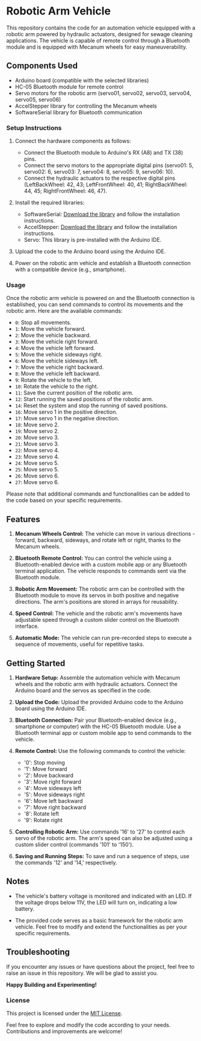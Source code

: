 # Robotic Arm Vehicle 

This repository contains the code for an automation vehicle equipped with a robotic arm powered by hydraulic actuators, designed for sewage cleaning applications. The vehicle is capable of remote control through a Bluetooth module and is equipped with Mecanum wheels for easy maneuverability.

## Components Used

- Arduino board (compatible with the selected libraries)
- HC-05 Bluetooth module for remote control
- Servo motors for the robotic arm (servo01, servo02, servo03, servo04, servo05, servo06)
- AccelStepper library for controlling the Mecanum wheels
- SoftwareSerial library for Bluetooth communication
### Setup Instructions

1. Connect the hardware components as follows:
   - Connect the Bluetooth module to Arduino's RX (A8) and TX (38) pins.
   - Connect the servo motors to the appropriate digital pins (servo01: 5, servo02: 6, servo03: 7, servo04: 8, servo05: 9, servo06: 10).
   - Connect the hydraulic actuators to the respective digital pins (LeftBackWheel: 42, 43; LeftFrontWheel: 40, 41; RightBackWheel: 44, 45; RightFrontWheel: 46, 47).

2. Install the required libraries:
   - SoftwareSerial: [Download the library](https://www.arduino.cc/en/Reference/SoftwareSerial) and follow the installation instructions.
   - AccelStepper: [Download the library](https://www.arduino.cc/reference/en/libraries/accelstepper/) and follow the installation instructions.
   - Servo: This library is pre-installed with the Arduino IDE.

3. Upload the code to the Arduino board using the Arduino IDE.

4. Power on the robotic arm vehicle and establish a Bluetooth connection with a compatible device (e.g., smartphone).

### Usage

Once the robotic arm vehicle is powered on and the Bluetooth connection is established, you can send commands to control its movements and the robotic arm. Here are the available commands:

- `0`: Stop all movements.
- `1`: Move the vehicle forward.
- `2`: Move the vehicle backward.
- `3`: Move the vehicle right forward.
- `4`: Move the vehicle left forward.
- `5`: Move the vehicle sideways right.
- `6`: Move the vehicle sideways left.
- `7`: Move the vehicle right backward.
- `8`: Move the vehicle left backward.
- `9`: Rotate the vehicle to the left.
- `10`: Rotate the vehicle to the right.
- `11`: Save the current position of the robotic arm.
- `12`: Start running the saved positions of the robotic arm.
- `14`: Reset the system and stop the running of saved positions.
- `16`: Move servo 1 in the positive direction.
- `17`: Move servo 1 in the negative direction.
- `18`: Move servo 2.
- `19`: Move servo 2.
- `20`: Move servo 3.
- `21`: Move servo 3.
- `22`: Move servo 4.
- `23`: Move servo 4.
- `24`: Move servo 5.
- `25`: Move servo 5.
- `26`: Move servo 6.
- `27`: Move servo 6.

Please note that additional commands and functionalities can be added to the code based on your specific requirements.

## Features

1. **Mecanum Wheels Control:** The vehicle can move in various directions - forward, backward, sideways, and rotate left or right, thanks to the Mecanum wheels.

2. **Bluetooth Remote Control:** You can control the vehicle using a Bluetooth-enabled device with a custom mobile app or any Bluetooth terminal application. The vehicle responds to commands sent via the Bluetooth module.

3. **Robotic Arm Movement:** The robotic arm can be controlled with the Bluetooth module to move its servos in both positive and negative directions. The arm's positions are stored in arrays for reusability.

4. **Speed Control:** The vehicle and the robotic arm's movements have adjustable speed through a custom slider control on the Bluetooth interface.

5. **Automatic Mode:** The vehicle can run pre-recorded steps to execute a sequence of movements, useful for repetitive tasks.

## Getting Started

1. **Hardware Setup:** Assemble the automation vehicle with Mecanum wheels and the robotic arm with hydraulic actuators. Connect the Arduino board and the servos as specified in the code.

2. **Upload the Code:** Upload the provided Arduino code to the Arduino board using the Arduino IDE.

3. **Bluetooth Connection:** Pair your Bluetooth-enabled device (e.g., smartphone or computer) with the HC-05 Bluetooth module. Use a Bluetooth terminal app or custom mobile app to send commands to the vehicle.

4. **Remote Control:** Use the following commands to control the vehicle:
   - '0': Stop moving
   - '1': Move forward
   - '2': Move backward
   - '3': Move right forward
   - '4': Move sideways left
   - '5': Move sideways right
   - '6': Move left backward
   - '7': Move right backward
   - '8': Rotate left
   - '9': Rotate right

5. **Controlling Robotic Arm:** Use commands '16' to '27' to control each servo of the robotic arm. The arm's speed can also be adjusted using a custom slider control (commands '101' to '150').

6. **Saving and Running Steps:** To save and run a sequence of steps, use the commands '12' and '14,' respectively.

## Notes

- The vehicle's battery voltage is monitored and indicated with an LED. If the voltage drops below 11V, the LED will turn on, indicating a low battery.

- The provided code serves as a basic framework for the robotic arm vehicle. Feel free to modify and extend the functionalities as per your specific requirements.

## Troubleshooting

If you encounter any issues or have questions about the project, feel free to raise an issue in this repository. We will be glad to assist you.

**Happy Building and Experimenting!**


### License

This project is licensed under the [MIT License](LICENSE).

Feel free to explore and modify the code according to your needs. Contributions and improvements are welcome!
